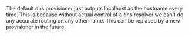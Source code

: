 The default dns provisioner just outputs localhost as the hostname every time. This is because without actual control of a dns resolver we can't do any accurate routing on any other name. This can be replaced by a new provisioner in the future.